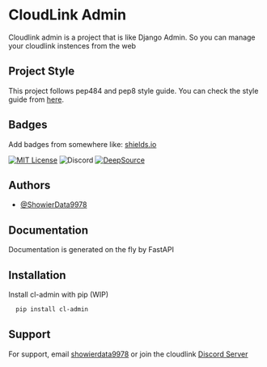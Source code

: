 
# CloudLink Admin

Cloudlink admin is a project that is like Django Admin. So you can manage your cloudlink instences from the web

## Project Style

This project follows pep484 and pep8 style guide. You can check the style guide from [here](https://www.python.org/dev/peps/pep-0008/).


## Badges

Add badges from somewhere like: [shields.io](https://shields.io/)

[![MIT License](https://img.shields.io/badge/License-MIT-green.svg)](https://choosealicense.com/licenses/mit/)
![Discord](https://img.shields.io/discord/1016024200726712451)
[![DeepSource](https://deepsource.io/gh/CL-Hosting/CL-Admin.svg/?label=active+issues&show_trend=true&token=LwpueSp58hBqESn7aI4FLxzR)](https://deepsource.io/gh/CL-Hosting/CL-Admin/?ref=repository-badge)

## Authors

- [@ShowierData9978](https://www.github.com/ShowierData9978)


## Documentation

Documentation is generated on the fly by FastAPI
## Installation

Install cl-admin with pip (WIP)

```bash
  pip install cl-admin
```
    
## Support

For support, email [showierdata9978](mailto:ShowierData9978@showierdata.tech) or join the cloudlink [Discord Server]( https://discord.gg/b2Sxf36SSN)

